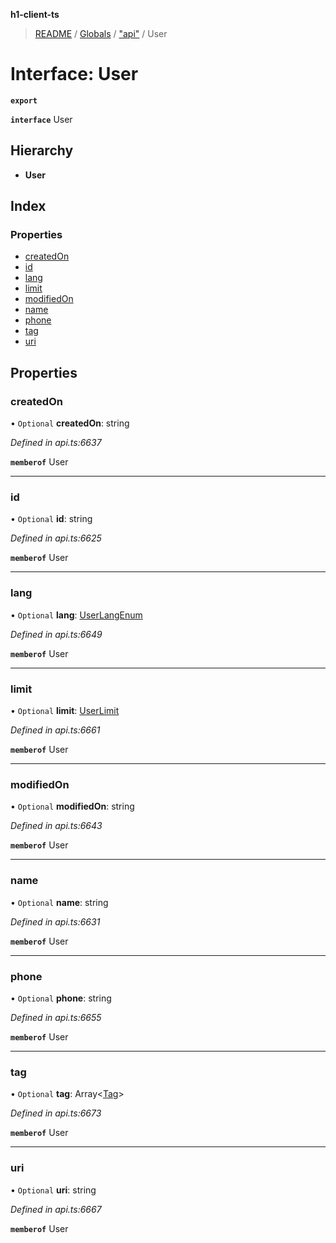 **h1-client-ts**

> [README](../README.md) / [Globals](../globals.md) / ["api"](../modules/_api_.md) / User

# Interface: User

**`export`** 

**`interface`** User

## Hierarchy

* **User**

## Index

### Properties

* [createdOn](_api_.user.md#createdon)
* [id](_api_.user.md#id)
* [lang](_api_.user.md#lang)
* [limit](_api_.user.md#limit)
* [modifiedOn](_api_.user.md#modifiedon)
* [name](_api_.user.md#name)
* [phone](_api_.user.md#phone)
* [tag](_api_.user.md#tag)
* [uri](_api_.user.md#uri)

## Properties

### createdOn

• `Optional` **createdOn**: string

*Defined in api.ts:6637*

**`memberof`** User

___

### id

• `Optional` **id**: string

*Defined in api.ts:6625*

**`memberof`** User

___

### lang

• `Optional` **lang**: [UserLangEnum](../enums/_api_.userlangenum.md)

*Defined in api.ts:6649*

**`memberof`** User

___

### limit

• `Optional` **limit**: [UserLimit](_api_.userlimit.md)

*Defined in api.ts:6661*

**`memberof`** User

___

### modifiedOn

• `Optional` **modifiedOn**: string

*Defined in api.ts:6643*

**`memberof`** User

___

### name

• `Optional` **name**: string

*Defined in api.ts:6631*

**`memberof`** User

___

### phone

• `Optional` **phone**: string

*Defined in api.ts:6655*

**`memberof`** User

___

### tag

• `Optional` **tag**: Array\<[Tag](_api_.tag.md)>

*Defined in api.ts:6673*

**`memberof`** User

___

### uri

• `Optional` **uri**: string

*Defined in api.ts:6667*

**`memberof`** User
